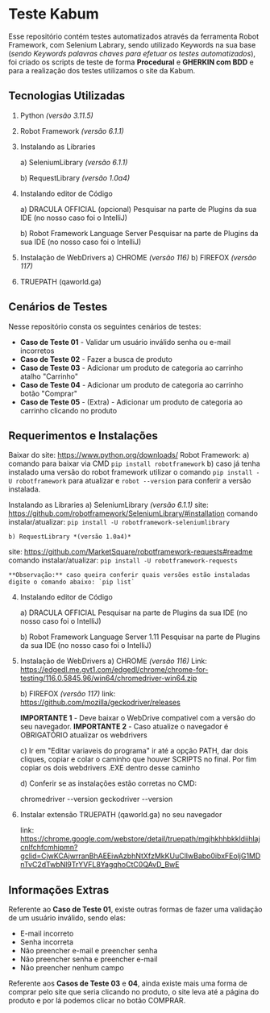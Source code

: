 # Teste Kabum

Esse repositório contém testes automatizados através da ferramenta Robot Framework, com Selenium Labrary, sendo utilizado Keywords na sua base (*sendo Keywords palavras chaves para efetuar os testes automatizados*), foi criado os scripts de teste de forma **Procedural** e **GHERKIN com BDD**  e para a realização dos testes utilizamos o site da Kabum. 
## Tecnologias Utilizadas

 1. Python *(versão 3.11.5)* 
 2. Robot Framework *(versão 6.1.1)*
 3. Instalando as Libraries

    a) SeleniumLibrary *(versão 6.1.1)*

    b) RequestLibrary *(versão 1.0a4)*
4. Instalando editor de Código

	a) DRACULA OFFICIAL (opcional)
Pesquisar na parte de Plugins da sua IDE (no nosso caso foi o IntelliJ) 
	
	b) Robot Framework Language Server 
Pesquisar na parte de Plugins da sua IDE (no nosso caso foi o IntelliJ) 

 6. Instalação de WebDrivers
	a) CHROME *(versão 116)*
	b) FIREFOX *(versão 117)*
 7. TRUEPATH (qaworld.ga) 	  

## Cenários de Testes
Nesse repositório consta os seguintes cenários de testes:

 - **Caso de Teste 01** - Validar um usuário inválido senha ou e-mail incorretos
 - **Caso de Teste 02** - Fazer a busca de produto
 - **Caso de Teste 03** - Adicionar um produto de categoria ao carrinho atalho "Carrinho"
 - **Caso de Teste 04** - Adicionar um produto de categoria ao carrinho botão "Comprar" 
 - **Caso de Teste 05** -  (Extra) - Adicionar um produto de categoria ao carrinho clicando no produto

## Requerimentos e Instalações
Baixar do site:
    https://www.python.org/downloads/
Robot Framework:
	a) comando para baixar via CMD `pip install robotframework`
	b) caso já tenha instalado uma versão do robot framework utilizar o comando `pip install -U robotframework` para atualizar e `robot --version` para conferir a versão instalada.

Instalando as Libraries
a) SeleniumLibrary *(versão 6.1.1)*
site: https://github.com/robotframework/SeleniumLibrary/#installation
comando instalar/atualizar: `pip install -U robotframework-seleniumlibrary`	

	b) RequestLibrary *(versão 1.0a4)*
site: https://github.com/MarketSquare/robotframework-requests#readme
comando instalar/atualizar: `pip install -U robotframework-requests`

	**Observação:** caso queira conferir quais versões estão instaladas digite o comando abaixo: `pip list`

 4. Instalando editor de Código

	a) DRACULA OFFICIAL
Pesquisar na parte de Plugins da sua IDE (no nosso caso foi o IntelliJ) 
	
	b) Robot Framework Language Server 1.11
Pesquisar na parte de Plugins da sua IDE (no nosso caso foi o IntelliJ) 

 5. Instalação de WebDrivers
	a) CHROME *(versão 116)*
	Link: 
	https://edgedl.me.gvt1.com/edgedl/chrome/chrome-for-testing/116.0.5845.96/win64/chromedriver-win64.zip	
	
	b) FIREFOX *(versão 117)*
		link: https://github.com/mozilla/geckodriver/releases	
		
	**IMPORTANTE 1** - Deve baixar o WebDrive compativel com a versão do seu navegador.
	**IMPORTANTE 2** - Caso atualize o navegador é OBRIGATÓRIO atualizar os webdrivers
	
	c) Ir em "Editar variaveis do programa" ir até a opção PATH, dar dois cliques, copiar e colar o caminho que houver SCRIPTS no final. Por fim copiar os dois webdrivers .EXE dentro desse caminho 

	d) Conferir se as instalações estão corretas no CMD:

    chromedriver --version
    geckodriver --version

 6. Instalar extensão TRUEPATH (qaworld.ga) no seu navegador

	  link: https://chrome.google.com/webstore/detail/truepath/mgjhkhhbkkldiihlajcnlfchfcmhipmn?gclid=CjwKCAjwrranBhAEEiwAzbhNtXfzMkKUuClIwBabo0ibxFEoljG1MDnTvC2dTwbNl9TrYVFL8YagqhoCtC0QAvD_BwE

 
 ## Informações Extras
Referente ao **Caso de Teste 01**, existe outras formas de fazer uma validação de um usuário inválido, sendo elas: 
 
 - E-mail incorreto
 - Senha incorreta
 - Não preencher e-mail e preencher senha
 - Não preencher senha e preencher e-mail
 - Não preencher nenhum campo
 
 Referente aos **Casos de Teste 03** e **04**, ainda existe mais uma forma de comprar pelo site que seria clicando no produto, o site leva até a página do produto e por lá podemos clicar no botão COMPRAR.
